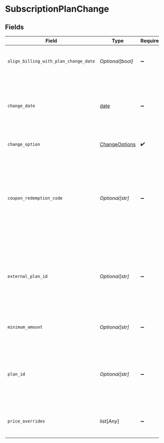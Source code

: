 # SubscriptionPlanChange


## Fields

| Field                                                                                                                                                                                                        | Type                                                                                                                                                                                                         | Required                                                                                                                                                                                                     | Description                                                                                                                                                                                                  | Example                                                                                                                                                                                                      |
| ------------------------------------------------------------------------------------------------------------------------------------------------------------------------------------------------------------ | ------------------------------------------------------------------------------------------------------------------------------------------------------------------------------------------------------------ | ------------------------------------------------------------------------------------------------------------------------------------------------------------------------------------------------------------ | ------------------------------------------------------------------------------------------------------------------------------------------------------------------------------------------------------------ | ------------------------------------------------------------------------------------------------------------------------------------------------------------------------------------------------------------ |
| `align_billing_with_plan_change_date`                                                                                                                                                                        | *Optional[bool]*                                                                                                                                                                                             | :heavy_minus_sign:                                                                                                                                                                                           | Reset billing periods to be aligned with the plan change’s effective date.                                                                                                                                   |                                                                                                                                                                                                              |
| `change_date`                                                                                                                                                                                                | [date](https://docs.python.org/3/library/datetime.html#date-objects)                                                                                                                                         | :heavy_minus_sign:                                                                                                                                                                                           | The date that the plan change should take effect. This parameter can only be passed if the `change_option` is `requested_date`.                                                                              | 2017-07-21T17:32:28Z                                                                                                                                                                                         |
| `change_option`                                                                                                                                                                                              | [ChangeOptions](../../models/shared/changeoptions.md)                                                                                                                                                        | :heavy_check_mark:                                                                                                                                                                                           | Determines the timing of the plan change                                                                                                                                                                     |                                                                                                                                                                                                              |
| `coupon_redemption_code`                                                                                                                                                                                     | *Optional[str]*                                                                                                                                                                                              | :heavy_minus_sign:                                                                                                                                                                                           | Redemption code to be used for this subscription. If the coupon cannot be found by its redemption code, or cannot be redeemed, an error response will be returned and the plan change will not be scheduled. |                                                                                                                                                                                                              |
| `external_plan_id`                                                                                                                                                                                           | *Optional[str]*                                                                                                                                                                                              | :heavy_minus_sign:                                                                                                                                                                                           | The external_plan_id of the plan that the given subscription should be switched to. Note that either this property or `plan_id` must be specified.                                                           | ZMwNQefe7J3ecf7W                                                                                                                                                                                             |
| `minimum_amount`                                                                                                                                                                                             | *Optional[str]*                                                                                                                                                                                              | :heavy_minus_sign:                                                                                                                                                                                           | The subscription's override minimum amount for the plan.                                                                                                                                                     | 1.23                                                                                                                                                                                                         |
| `plan_id`                                                                                                                                                                                                    | *Optional[str]*                                                                                                                                                                                              | :heavy_minus_sign:                                                                                                                                                                                           | The plan that the given subscription should be switched to. Note that either this property or `external_plan_id` must be specified.                                                                          | ZMwNQefe7J3ecf7W                                                                                                                                                                                             |
| `price_overrides`                                                                                                                                                                                            | list[*Any*]                                                                                                                                                                                                  | :heavy_minus_sign:                                                                                                                                                                                           | Optionally provide a list of overrides for prices on the plan                                                                                                                                                |                                                                                                                                                                                                              |
